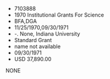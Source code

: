 * 7103888
* 1970 Institutional Grants For Science
* BFA,DGA
* 11/25/1970,09/30/1971
* -. None, Indiana University
* Standard Grant
*   name not available
* 09/30/1971
* USD 37,890.00

NONE